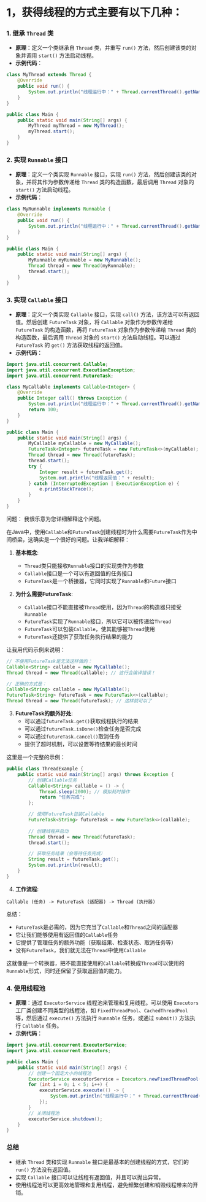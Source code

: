 # 1，获得线程的方式主要有以下几种：

### 1. 继承 `Thread` 类
- **原理**：定义一个类继承自 `Thread` 类，并重写 `run()` 方法，然后创建该类的对象并调用 `start()` 方法启动线程。
- **示例代码**：
```java
class MyThread extends Thread {
    @Override
    public void run() {
        System.out.println("线程运行中：" + Thread.currentThread().getName());
    }
}

public class Main {
    public static void main(String[] args) {
        MyThread myThread = new MyThread();
        myThread.start();
    }
}
```

### 2. 实现 `Runnable` 接口
- **原理**：定义一个类实现 `Runnable` 接口，实现 `run()` 方法，然后创建该类的对象，并将其作为参数传递给 `Thread` 类的构造函数，最后调用 `Thread` 对象的 `start()` 方法启动线程。
- **示例代码**：
```java
class MyRunnable implements Runnable {
    @Override
    public void run() {
        System.out.println("线程运行中：" + Thread.currentThread().getName());
    }
}

public class Main {
    public static void main(String[] args) {
        MyRunnable myRunnable = new MyRunnable();
        Thread thread = new Thread(myRunnable);
        thread.start();
    }
}
```

### 3. 实现 `Callable` 接口
- **原理**：定义一个类实现 `Callable` 接口，实现 `call()` 方法，该方法可以有返回值。然后创建 `FutureTask` 对象，将 `Callable` 对象作为参数传递给 `FutureTask` 的构造函数，再将 `FutureTask` 对象作为参数传递给 `Thread` 类的构造函数，最后调用 `Thread` 对象的 `start()` 方法启动线程。可以通过 `FutureTask` 的 `get()` 方法获取线程的返回值。
- **示例代码**：
```java
import java.util.concurrent.Callable;
import java.util.concurrent.ExecutionException;
import java.util.concurrent.FutureTask;

class MyCallable implements Callable<Integer> {
    @Override
    public Integer call() throws Exception {
        System.out.println("线程运行中：" + Thread.currentThread().getName());
        return 100;
    }
}

public class Main {
    public static void main(String[] args) {
        MyCallable myCallable = new MyCallable();
        FutureTask<Integer> futureTask = new FutureTask<>(myCallable);
        Thread thread = new Thread(futureTask);
        thread.start();
        try {
            Integer result = futureTask.get();
            System.out.println("线程返回值：" + result);
        } catch (InterruptedException | ExecutionException e) {
            e.printStackTrace();
        }
    }
}
```

问题：
我很乐意为您详细解释这个问题。

在Java中，使用`Callable`和`FutureTask`创建线程时为什么需要`FutureTask`作为中间桥梁，这确实是一个很好的问题。让我详细解释：

1. **基本概念**:
   - `Thread`类只能接收`Runnable`接口的实现类作为参数
   - `Callable`接口是一个可以有返回值的任务接口
   - `FutureTask`是一个桥接器，它同时实现了`Runnable`和`Future`接口

2. **为什么需要FutureTask**:
   - `Callable`接口不能直接被`Thread`使用，因为`Thread`的构造器只接受`Runnable`
   - `FutureTask`实现了`Runnable`接口，所以它可以被传递给`Thread`
   - `FutureTask`可以包装`Callable`，使其能够被`Thread`使用
   - `FutureTask`还提供了获取任务执行结果的能力

让我用代码示例来说明：

```java
// 不使用FutureTask是无法这样做的：
Callable<String> callable = new MyCallable();
Thread thread = new Thread(callable); // 这行会编译错误！

// 正确的方式是：
Callable<String> callable = new MyCallable();
FutureTask<String> futureTask = new FutureTask<>(callable);
Thread thread = new Thread(futureTask); // 这样就可以了
```

3. **FutureTask的额外好处**:
   - 可以通过`futureTask.get()`获取线程执行的结果
   - 可以通过`futureTask.isDone()`检查任务是否完成
   - 可以通过`futureTask.cancel()`取消任务
   - 提供了超时机制，可以设置等待结果的最长时间

这里是一个完整的示例：

```java
public class ThreadExample {
    public static void main(String[] args) throws Exception {
        // 创建Callable任务
        Callable<String> callable = () -> {
            Thread.sleep(2000); // 模拟耗时操作
            return "任务完成";
        };

        // 使用FutureTask包装Callable
        FutureTask<String> futureTask = new FutureTask<>(callable);
        
        // 创建线程并启动
        Thread thread = new Thread(futureTask);
        thread.start();

        // 获取任务结果（会等待任务完成）
        String result = futureTask.get();
        System.out.println(result);
    }
}
```

4. **工作流程**:
```
Callable (任务) -> FutureTask (适配器) -> Thread (执行器)
```

总结：
- `FutureTask`是必需的，因为它充当了`Callable`和`Thread`之间的适配器
- 它让我们能够使用有返回值的`Callable`任务
- 它提供了管理任务的额外功能（获取结果、检查状态、取消任务等）
- 没有`FutureTask`，我们就无法在`Thread`中使用`Callable`

这就像是一个转换器，把不能直接使用的`Callable`转换成`Thread`可以使用的`Runnable`形式，同时还保留了获取返回值的能力。


### 4. 使用线程池
- **原理**：通过 `ExecutorService` 线程池来管理和复用线程。可以使用 `Executors` 工厂类创建不同类型的线程池，如 `FixedThreadPool`、`CachedThreadPool` 等，然后通过 `execute()` 方法执行 `Runnable` 任务，或通过 `submit()` 方法执行 `Callable` 任务。
- **示例代码**：
```java
import java.util.concurrent.ExecutorService;
import java.util.concurrent.Executors;

public class Main {
    public static void main(String[] args) {
        // 创建一个固定大小的线程池
        ExecutorService executorService = Executors.newFixedThreadPool(3);
        for (int i = 0; i < 5; i++) {
            executorService.execute(() -> {
                System.out.println("线程运行中：" + Thread.currentThread().getName());
            });
        }
        // 关闭线程池
        executorService.shutdown();
    }
}
```

### 总结
- 继承 `Thread` 类和实现 `Runnable` 接口是最基本的创建线程的方式，它们的 `run()` 方法没有返回值。
- 实现 `Callable` 接口可以让线程有返回值，并且可以抛出异常。
- 使用线程池可以更高效地管理和复用线程，避免频繁创建和销毁线程带来的开销。
